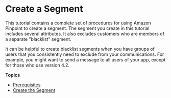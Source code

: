 # Create a Segment<a name="tutorials-create-a-segment"></a>

This tutorial contains a complete set of procedures for using Amazon Pinpoint to create a segment\. The segment you create in this tutorial includes several attributes\. It also excludes customers who are members of a separate "blacklist" segment\.

It can be helpful to create blacklist segments when you have groups of users that you consistently need to exclude from your communications\. For example, you might want to send a message to all users of your app, except for those who use version 4\.2\.

**Topics**
+ [Prerequisites](tutorials-create-a-segment-prerequisites.md)
+ [Create the Segment](tutorials-create-a-segment-build.md)